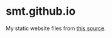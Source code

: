 smt.github.io
=============

My static website files from [this source](https://github.com/smt/octopress/tree/smt).
